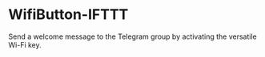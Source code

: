 # WifiButton-IFTTT
Send a welcome message to the Telegram group by activating the versatile Wi-Fi key.
